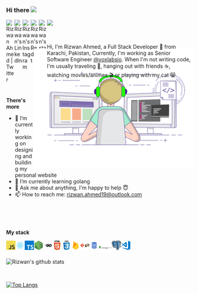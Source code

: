 ### Hi there <img src="https://media.giphy.com/media/hvRJCLFzcasrR4ia7z/giphy.gif" width="25px">
<a href="https://twitter.com/rzwnahmd19">
  <img align="left" alt="Rizwan Ahmed | Twitter" width="22px" src="https://cdn.jsdelivr.net/npm/simple-icons@v3/icons/twitter.svg" />
</a>
<a href="https://www.linkedin.com/in/rizwanahmed19/">
  <img align="left" alt="Rizwan's LinkedIn" width="22px" src="https://cdn.jsdelivr.net/npm/simple-icons@v3/icons/linkedin.svg" />
</a>
<a href="https://www.instagram.com/rzwnahmd/">
  <img align="left" alt="Rizwan's Instagram" width="22px" src="https://cdn.jsdelivr.net/npm/simple-icons@v3/icons/instagram.svg" />
</a>
<a href="https://www.reddit.com/user/rizwanahmed19/">
  <img align="left" alt="Rizwan's Reddit" width="22px" src="https://cdn.jsdelivr.net/npm/simple-icons@v3/icons/reddit.svg" />
</a>
<a href="https://stackoverflow.com/users/11328245/rzwnahmd">
  <img align="left" alt="Rizwan's stackoverflow" width="22px" src="https://cdn.jsdelivr.net/npm/simple-icons@v3/icons/stackoverflow.svg" />
</a>

![](https://visitor-badge.glitch.me/badge?page_id=rizwanahmed19.rizwanahmed19)

<br />

Hi, I'm Rizwan Ahmed, a Full Stack Developer 🚀 from Karachi, Pakistan, Currently, I'm working as Senior Software Engineer [@voxlabsio](https://voxlabs.io). When I'm not writing code, I'm usually traveling 🚗, hanging out with friends ☕️, watching movies/animes 🎬 or playing with my cat 😸

<img align="right" alt="GIF" src="https://raw.githubusercontent.com/devSouvik/devSouvik/master/gif3.gif" width="430" style="margin-top:-100px;"/>

<br />

**There's more**

- 🔭 I’m currently working on designing and building my personal website
- 🌱 I’m currently learning golang
- 💬 Ask me about anything, I'm happy to help 😇
- 📫 How to reach me: rizwan.ahmed19@outlook.com

<br />
<br />
<br />

**My stack**

<img align="left" height="25" title="javascript" src="https://raw.githubusercontent.com/github/explore/80688e429a7d4ef2fca1e82350fe8e3517d3494d/topics/javascript/javascript.png">
<img align="left" height="25" title="react" src="https://raw.githubusercontent.com/github/explore/80688e429a7d4ef2fca1e82350fe8e3517d3494d/topics/react/react.png">
<img align="left" height="25" title="typescript" src="https://raw.githubusercontent.com/github/explore/5c058a388828bb5fde0bcafd4bc867b5bb3f26f3/topics/typescript/typescript.png">
<img align="left" height="25" title="nodejs" src="https://raw.githubusercontent.com/github/explore/80688e429a7d4ef2fca1e82350fe8e3517d3494d/topics/nodejs/nodejs.png">
<img align="left" height="25" title="golang" src="https://raw.githubusercontent.com/github/explore/80688e429a7d4ef2fca1e82350fe8e3517d3494d/topics/go/go.png">
<img align="left" height="25" title="html" src="https://raw.githubusercontent.com/github/explore/80688e429a7d4ef2fca1e82350fe8e3517d3494d/topics/html/html.png">
<img align="left" height="25" title="css" src="https://raw.githubusercontent.com/github/explore/80688e429a7d4ef2fca1e82350fe8e3517d3494d/topics/css/css.png">
<img align="left" height="25" title="firebase" src="https://raw.githubusercontent.com/github/explore/80688e429a7d4ef2fca1e82350fe8e3517d3494d/topics/firebase/firebase.png">
<img align="left" height="25" title="git" src="https://raw.githubusercontent.com/github/explore/80688e429a7d4ef2fca1e82350fe8e3517d3494d/topics/git/git.png">
<img align="left" alt="SQL" title="sql" height="25" src="https://raw.githubusercontent.com/github/explore/80688e429a7d4ef2fca1e82350fe8e3517d3494d/topics/sql/sql.png" />
<img align="left" alt="MongoDB" width="35" title="mongodb" src="https://raw.githubusercontent.com/github/explore/80688e429a7d4ef2fca1e82350fe8e3517d3494d/topics/mongodb/mongodb.png" />
<img align="left" alt="Postgresql" height="25" title="postgresql" src="https://raw.githubusercontent.com/github/explore/5c058a388828bb5fde0bcafd4bc867b5bb3f26f3/topics/postgresql/postgresql.png" />
<img align="left" alt="Visual Studio Code" title="Visual Studio Code" width="25px" src="https://raw.githubusercontent.com/github/explore/80688e429a7d4ef2fca1e82350fe8e3517d3494d/topics/visual-studio-code/visual-studio-code.png" />

<br />
<br />

![Rizwan's github stats](https://github-readme-stats.vercel.app/api?username=rizwanahmed19&include_all_commits=true&count_private=true&show_icons=true&line_height=20&theme=radical)

<br />

[![Top Langs](https://github-readme-stats.vercel.app/api/top-langs/?username=rizwanahmed19&layout=compact&text_color=daf7dc&bg_color=151515)](https://github.com/rizwanahmed19/github-readme-stats)
